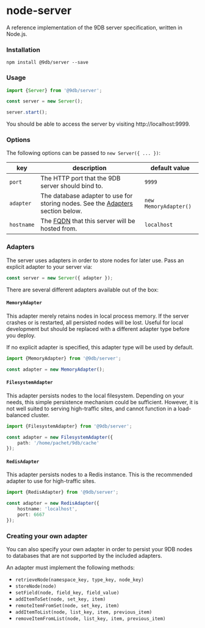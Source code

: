 # node-server

A reference implementation of the 9DB server specification, written in Node.js.

### Installation

```
npm install @9db/server --save
```

### Usage

```js
import {Server} from '@9db/server';

const server = new Server();

server.start();
```

You should be able to access the server by visiting http://localhost:9999.

### Options

The following options can be passed to `new Server({ ... })`:

key        | description                                                                                 | default value
---------- | ------------------------------------------------------------------------------------------- | -------------
`port`     | The HTTP port that the 9DB server should bind to.                                           | `9999`
`adapter`  | The database adapter to use for storing nodes. See the [Adapters](#adapters) section below. | `new MemoryAdapter()`
`hostname` | The [FQDN](https://en.wikipedia.org/wiki/Fully_qualified_domain_name) that this server will be hosted from.                                              | `localhost`

### Adapters

The server uses adapters in order to store nodes for later use. Pass an explicit
adapter to your server via:

```ts
const server = new Server({ adapter });
```

There are several different adapters available out of the box:

#### `MemoryAdapter`

This adapter merely retains nodes in local process memory. If the server crashes
or is restarted, all persisted nodes will be lost. Useful for local development
but should be replaced with a different adapter type before you deploy.

If no explicit adapter is specified, this adapter type will be used by default.

```ts
import {MemoryAdapter} from '@9db/server';

const adapter = new MemoryAdapter();
```

#### `FilesystemAdapter`

This adapter persists nodes to the local filesystem. Depending on your needs,
this simple persistence mechanism could be sufficient. However, it is not well
suited to serving high-traffic sites, and cannot function in a load-balanced
cluster.

```ts
import {FilesystemAdapter} from '@9db/server';

const adapter = new FilesystemAdapter({
	path: '/home/pachet/9db/cache'
});
```

#### `RedisAdapter`

This adapter persists nodes to a Redis instance. This is the recommended adapter
to use for high-traffic sites.

```ts
import {RedisAdapter} from '@9db/server';

const adapter = new RedisAdapter({
	hostname: 'localhost',
	port: 6667
});
```

### Creating your own adapter

You can also specify your own adapter in order to persist your 9DB nodes to
databases that are not supported by the included adapters.

An adapter must implement the following methods:

- `retrieveNode(namespace_key, type_key, node_key)`
- `storeNode(node)`
- `setField(node, field_key, field_value)`
- `addItemToSet(node, set_key, item)`
- `remoteItemFromSet(node, set_key, item)`
- `addItemToList(node, list_key, item, previous_item)`
- `removeItemFromList(node, list_key, item, previous_item)`
```
